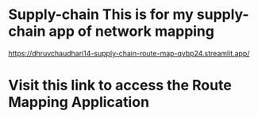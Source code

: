 # Supply-chain This is for my supply-chain app  of network mapping 
https://dhruvchaudhari14-supply-chain-route-map-qvbp24.streamlit.app/

# Visit this link to access the Route Mapping Application
